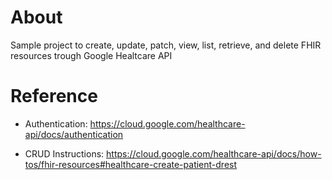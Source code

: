 # About
Sample project to create, update, patch, view, list, retrieve, and delete FHIR resources trough Google Healtcare API

# Reference
- Authentication:
https://cloud.google.com/healthcare-api/docs/authentication

- CRUD Instructions:
https://cloud.google.com/healthcare-api/docs/how-tos/fhir-resources#healthcare-create-patient-drest
